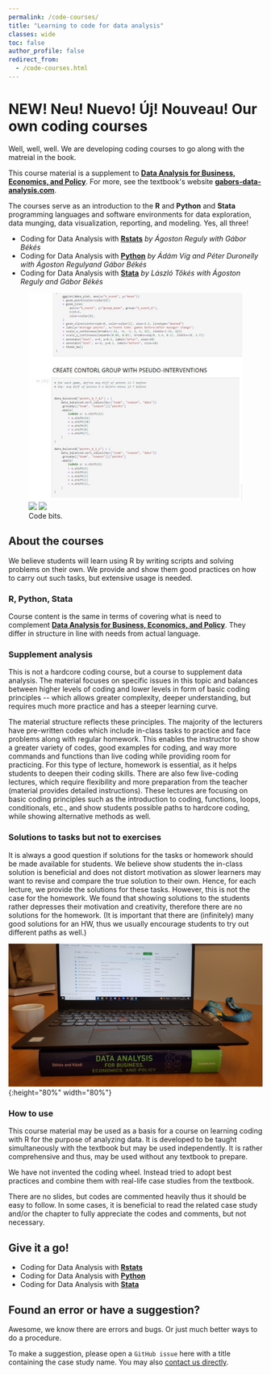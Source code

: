 ```yaml
---
permalink: /code-courses/
title: "Learning to code for data analysis"
classes: wide
toc: false
author_profile: false
redirect_from:
  - /code-courses.html
---
```




# NEW! Neu! Nuevo! Új! Nouveau! Our own coding courses

Well, well, well. We are developing coding courses to go along with the matreial in the book. 

This course material is a supplement to **[Data Analysis for Business, Economics, and Policy](https://www.cambridge.org/highereducation/books/data-analysis-for-business-economics-and-policy/D67A1B0B56176D6D6A92E27F3F82AA20)**. For more, see the textbook's website [**gabors-data-analysis.com**](https://gabors-data-analysis.com/).

The courses serve as an introduction to the **R** and **Python** and **Stata** programming languages and software environments for data exploration, data munging, data visualization, reporting, and modeling. Yes, all three!

* Coding for Data Analysis with **[Rstats](https://github.com/gabors-data-analysis/da-coding-rstats)**  *by Ágoston Reguly with Gábor Békés*
* Coding for Data Analysis with **[Python](https://github.com/gabors-data-analysis/da-coding-python)** *by Ádám Víg and Péter Duronelly with Ágoston Regulyand  Gábor Békés*
* Coding for Data Analysis with **[Stata](https://github.com/gabors-data-analysis/da-coding-stata)** *by László Tőkés with Ágoston Reguly and Gábor Békés*



<figure class="third">
  <img src="/images/events_python.jpg">
  <img src="/images/events_rstats.jpg">
  <img src="/images/events_stata.jpg">
  <figcaption>Code bits.</figcaption>
</figure>




## About the courses

We believe students will learn using R by writing scripts and solving problems on their own. We provide and show them good practices on how to carry out such tasks, but extensive usage is needed.

### R, Python, Stata
Course content is the same in terms of covering what is need to complement **[Data Analysis for Business, Economics, and Policy](https://www.cambridge.org/highereducation/books/data-analysis-for-business-economics-and-policy/D67A1B0B56176D6D6A92E27F3F82AA20)**. They differ in structure in line with needs from actual language. 

### Supplement analysis
This is not a hardcore coding course, but a course to supplement data analysis. The material focuses on specific issues in this topic and balances between higher levels of coding and lower levels in form of basic coding principles -- which allows greater complexity, deeper understanding, but requires much more practice and has a steeper learning curve. 

The material structure reflects these principles. The majority of the lecturers have pre-written codes which include in-class tasks to practice and face problems along with regular homework. This enables the instructor to show a greater variety of codes, good examples for coding, and way more commands and functions than live coding while providing room for practicing. For this type of lecture, homework is essential, as it helps students to deepen their coding skills. There are also few live-coding lectures, which require flexibility and more preparation from the teacher (material provides detailed instructions). These lectures are focusing on basic coding principles such as the introduction to coding, functions, loops, conditionals, etc., and show students possible paths to hardcore coding, while showing alternative methods as well.

### Solutions to tasks but not to exercises
It is always a good question if solutions for the tasks or homework should be made available for students. We believe show students the in-class solution is beneficial and does not distort motivation as slower learners may want to revise and compare the true solution to their own. Hence, for each lecture, we provide the solutions for these tasks. However, this is not the case for the homework. We found that showing solutions to the students rather depresses their motivation and creativity, therefore there are no solutions for the homework. (It is important that there are (infinitely) many good solutions for an HW, thus we usually encourage students to try out different paths as well.)


![Use to hold your laptop](/images/booklaptop.jpg){:height="80%" width="80%"}


### How to use

This course material may be used as a basis for a course on learning coding with R for the purpose of analyzing data. It is developed to be taught simultaneously with the textbook but may be used independently. It is rather comprehensive and thus, may be used without any textbook to prepare. 

We have not invented the coding wheel. Instead tried to adopt best practices and combine them with real-life case studies from the textbook.

There are no slides, but codes are commented heavily thus it should be easy to follow. In some cases, it is beneficial to read the related case study and/or the chapter to fully appreciate the codes and comments, but not necessary. 

## Give it a go!


* Coding for Data Analysis with **[Rstats](https://github.com/gabors-data-analysis/da-coding-rstats)**  
* Coding for Data Analysis with **[Python](https://github.com/gabors-data-analysis/da-coding-python)** 
* Coding for Data Analysis with **[Stata](https://github.com/gabors-data-analysis/da-coding-stata)** 

## Found an error or have a suggestion?

Awesome, we know there are errors and bugs. Or just much better ways to do a procedure.

To make a suggestion, please open a `GitHub issue` here with a title containing the case study name. You may also [contact us directly](https://gabors-data-analysis.com/contact-us/). 


